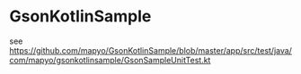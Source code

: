 # GsonKotlinSample

see
https://github.com/mapyo/GsonKotlinSample/blob/master/app/src/test/java/com/mapyo/gsonkotlinsample/GsonSampleUnitTest.kt
